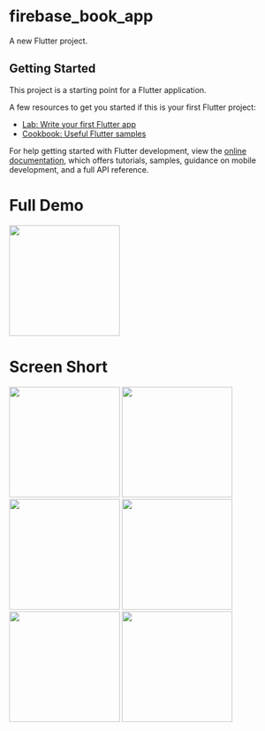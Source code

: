 # firebase_book_app

A new Flutter project.

## Getting Started

This project is a starting point for a Flutter application.

A few resources to get you started if this is your first Flutter project:

- [Lab: Write your first Flutter app](https://docs.flutter.dev/get-started/codelab)
- [Cookbook: Useful Flutter samples](https://docs.flutter.dev/cookbook)

For help getting started with Flutter development, view the
[online documentation](https://docs.flutter.dev/), which offers tutorials,
samples, guidance on mobile development, and a full API reference.

# Full Demo
<img src = "https://user-images.githubusercontent.com/114761517/234497608-0029a66f-5577-4ad6-884f-6a40f9f93abd.gif" width = "200px">

# Screen Short
<img src = "https://user-images.githubusercontent.com/114761517/235076061-7f79f112-886c-4055-b90b-ae0d6a814d70.png" width = "200px">
<img src = "https://user-images.githubusercontent.com/114761517/235077205-51a3e116-b303-4dfe-a6b5-f0f7247b8fd6.png" width = "200px">
<img src = "https://user-images.githubusercontent.com/114761517/235076167-3675c7b4-fbf3-4799-9bd7-ec27f3f7aead.png" width = "200px">
<img src = "https://user-images.githubusercontent.com/114761517/235076679-3ea4abad-1e7a-4a71-ab18-73ab2a535661.png" width = "200px">
<img src = "https://user-images.githubusercontent.com/114761517/235076488-adb3e8b8-19f8-4b76-bbc7-99a08d84c6b1.png" width = "200px">
<img src = "https://user-images.githubusercontent.com/114761517/235076818-23cbcac4-e45c-4769-b476-ab44a0a2f1b8.png" width = "200px">
